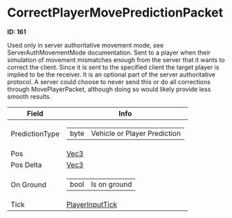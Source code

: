 # CorrectPlayerMovePredictionPacket

**ID: 161**  

Used only in server authoritative movement mode, see ServerAuthMovementMode documentation. Sent to a player when their simulation of movement mismatches enough from the server that it wants to correct the client. Since it is sent to the specified client the target player is implied to be the receiver. It is an optional part of the server authoritative protocol. A server could choose to never send this or do all corrections through MovePlayerPacket, although doing so would likely provide less smooth results.

<table><thead><tr><th>Field</th><th>Info</th></tr></thead><tbody>
<tr><td>PredictionType</td><td><table><tbody><tr><td>byte</td><td>Vehicle or Player Prediction</td></tr></tbody></table></td></tr>
<tr><td>Pos</td><td><a href="../types/Vec3.md">Vec3</a></td></tr>
<tr><td>Pos Delta</td><td><a href="../types/Vec3.md">Vec3</a></td></tr>
<tr><td>On Ground</td><td><table><tbody><tr><td>bool</td><td>Is on ground</td></tr></tbody></table></td></tr>
<tr><td>Tick</td><td><a href="../types/PlayerInputTick.md">PlayerInputTick</a></td></tr>
</tbody></table>